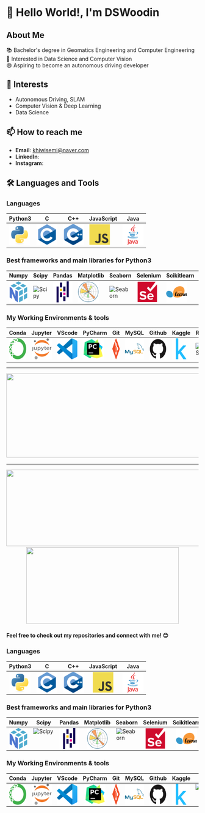 # 👋 Hello World!, I'm DSWoodin

## About Me
📚 Bachelor's degree in Geomatics Engineering and Computer Engineering   
🌟 Interested in Data Science and Computer Vision   
😄 Aspiring to become an autonomous driving developer

## 🌟 Interests
- Autonomous Driving, SLAM
- Computer Vision & Deep Learning
- Data Science

## 📫 How to reach me
- **Email**: khiwisemi@naver.com
- **LinkedIn**:
- **Instagram**:

## 🛠️ Languages and Tools 

### Languages

| Python3 | C | C++ | JavaScript | Java |
|----------|----------|----------|-----|-----|
|  <img src="https://github.com/devicons/devicon/blob/master/icons/python/python-original.svg" title="Python"  alt="Python" width="55" height="55"/> |  <img src="https://github.com/devicons/devicon/blob/master/icons/c/c-original.svg" title="C"  alt="C" width="55" height="55"/> |  <img src="https://github.com/devicons/devicon/blob/master/icons/cplusplus/cplusplus-original.svg" title="C++" alt="C++" width="55" height="55"/> |  <img src="https://github.com/devicons/devicon/blob/master/icons/javascript/javascript-original.svg" title="Javascript" alt="Javascript" width="55" height="55"/>|  <img src="https://github.com/devicons/devicon/blob/master/icons/java/java-original-wordmark.svg" title="Java" alt="Java" width="55" height="55"/>| 
                                                                                                                                                                                                                                                                           
### Best frameworks and main libraries for Python3

| Numpy | Scipy | Pandas | Matplotlib | Seaborn | Selenium | Scikitlearn | Tensorflow | Pytorch | OpenCV |
|----------|----------|----------|----------|----------|----------|----------|----------|----------|----------|
|<img src="https://github.com/devicons/devicon/blob/master/icons/numpy/numpy-original.svg" title="Numpy"  alt="Numpy" width="55" height="55"/>|<img src="https://avatars.githubusercontent.com/u/288277?s=280&v=4" title="Scipy"  alt="Scipy" width="55" height="55"/>|<img src="https://github.com/devicons/devicon/blob/master/icons/pandas/pandas-original.svg" title="Pandas"  alt="Pandas" width="55" height="55"/>|<img src="https://github.com/devicons/devicon/blob/master/icons/matplotlib/matplotlib-original.svg" title="Matplotlib" alt="Matplotlib" width="55" height="55"/>|<img src="https://avatars.githubusercontent.com/u/22799945?s=280&v=4" title="Seaborn" alt="Seaborn" width="55" height="55"/>|<img src="https://github.com/devicons/devicon/blob/master/icons/selenium/selenium-original.svg" title="Selenium" alt="Selenium" width="55" height="55"/>|<img src="https://github.com/devicons/devicon/blob/master/icons/scikitlearn/scikitlearn-original.svg" title="Scikitlearn" alt="Scikitlearn" width="55" height="55"/>|<img src="https://github.com/devicons/devicon/blob/master/icons/tensorflow/tensorflow-original.svg" title="Tensorflow" alt="Tensorflow" width="55" height="55"/>|<img src="https://github.com/devicons/devicon/blob/master/icons/pytorch/pytorch-original.svg" title="Pytorch"  alt="Pytorch" width="55" height="55"/>|<img src="https://github.com/devicons/devicon/blob/master/icons/opencv/opencv-original.svg" title="OpenCV" alt="OpenCV" width="55" height="55"/>|

### My Working Environments & tools 

| Conda | Jupyter | VScode | PyCharm | Git | MySQL | Github | Kaggle | ROS2 | Arduino | Raspberrypi |
|----------|----------|----------|----------|----------|----------|----------|----------|----------|----------|----------|
|<img src="https://github.com/devicons/devicon/blob/master/icons/anaconda/anaconda-original.svg" title="Anaconda" alt="Conda" width="55" height="55"/>|<img src="https://github.com/devicons/devicon/blob/master/icons/jupyter/jupyter-original-wordmark.svg" title="Jupiter" alt="Jupiter" width="55" height="55"/>|<img src="https://github.com/devicons/devicon/blob/master/icons/vscode/vscode-original.svg" title="VScode" alt="VScode" width="55" height="55"/>|<img src="https://github.com/devicons/devicon/blob/master/icons/pycharm/pycharm-original.svg" title="PyCharm" alt="PyCharm" width="55" height="55"/>|<img src="https://github.com/devicons/devicon/blob/master/icons/git/git-original.svg" title="Git" alt="Git" width="55" height="55"/>|<img src="https://github.com/devicons/devicon/blob/master/icons/mysql/mysql-original-wordmark.svg" title="MySQL" alt="MySQL" width="55" height="55"/>|<img src="https://github.com/devicons/devicon/blob/master/icons/github/github-original.svg" title="Github" alt="Github" width="55" height="55"/>|<img src="https://github.com/devicons/devicon/blob/master/icons/kaggle/kaggle-original.svg" title="Kaggle" alt="Kaggle" width="55" height="55"/>|<img src="https://avatars.githubusercontent.com/u/3979232?s=200&v=4" title="ROS2" alt="ROS2" width="55" height="55"/>|<img src="https://github.com/devicons/devicon/blob/master/icons/arduino/arduino-original.svg" title="Arduino" alt="Arduino" width="55" height="55"/>|<img src="https://github.com/devicons/devicon/blob/master/icons/raspberrypi/raspberrypi-original.svg" title="Raspberrypi" alt="Raspberrypi" width="55" height="55"/>|

---
 
<p align="center">
  <img width="800" height="220" src="https://streak-stats.demolab.com?user=DSWoodin&theme=highcontrast&hide_border=true&border_radius=5&card_width=800">
</p>

---

<p align="center">
  <img width="600" height="200" src="https://github-readme-stats.vercel.app/api?username=DSWoodin&show_icons=true&theme=vision-friendly-dark">
  <img width="400" height="200" src="https://github-readme-stats.vercel.app/api/top-langs/?username=DSWoodin&size_weight=0.0005&count_weight=0.3&layout=compact&theme=vision-friendly-dark">
</p>

#### Feel free to check out my repositories and connect with me! 😊


### Languages

| Python3 | C | C++ | JavaScript | Java |
|----------|----------|----------|-----|-----|
| <img src="https://github.com/devicons/devicon/blob/master/icons/python/python-original.svg" title="Python" alt="Python" width="55" height="55" style="display: block; margin: auto;"/> | <img src="https://github.com/devicons/devicon/blob/master/icons/c/c-original.svg" title="C" alt="C" width="55" height="55" style="display: block; margin: auto;"/> | <img src="https://github.com/devicons/devicon/blob/master/icons/cplusplus/cplusplus-original.svg" title="C++" alt="C++" width="55" height="55" style="display: block; margin: auto;"/> | <img src="https://github.com/devicons/devicon/blob/master/icons/javascript/javascript-original.svg" title="Javascript" alt="Javascript" width="55" height="55" style="display: block; margin: auto;"/> | <img src="https://github.com/devicons/devicon/blob/master/icons/java/java-original-wordmark.svg" title="Java" alt="Java" width="55" height="55" style="display: block; margin: auto;"/> |

### Best frameworks and main libraries for Python3

| Numpy | Scipy | Pandas | Matplotlib | Seaborn | Selenium | Scikitlearn | Tensorflow | Pytorch | OpenCV |
|----------|----------|----------|----------|----------|----------|----------|----------|----------|----------|
| <img src="https://github.com/devicons/devicon/blob/master/icons/numpy/numpy-original.svg" title="Numpy" alt="Numpy" width="55" height="55" style="display: block; margin: auto;"/> | <img src="https://avatars.githubusercontent.com/u/288277?s=280&v=4" title="Scipy" alt="Scipy" width="55" height="55" style="display: block; margin: auto;"/> | <img src="https://github.com/devicons/devicon/blob/master/icons/pandas/pandas-original.svg" title="Pandas" alt="Pandas" width="55" height="55" style="display: block; margin: auto;"/> | <img src="https://github.com/devicons/devicon/blob/master/icons/matplotlib/matplotlib-original.svg" title="Matplotlib" alt="Matplotlib" width="55" height="55" style="display: block; margin: auto;"/> | <img src="https://avatars.githubusercontent.com/u/22799945?s=280&v=4" title="Seaborn" alt="Seaborn" width="55" height="55" style="display: block; margin: auto;"/> | <img src="https://github.com/devicons/devicon/blob/master/icons/selenium/selenium-original.svg" title="Selenium" alt="Selenium" width="55" height="55" style="display: block; margin: auto;"/> | <img src="https://github.com/devicons/devicon/blob/master/icons/scikitlearn/scikitlearn-original.svg" title="Scikitlearn" alt="Scikitlearn" width="55" height="55" style="display: block; margin: auto;"/> | <img src="https://github.com/devicons/devicon/blob/master/icons/tensorflow/tensorflow-original.svg" title="Tensorflow" alt="Tensorflow" width="55" height="55" style="display: block; margin: auto;"/> | <img src="https://github.com/devicons/devicon/blob/master/icons/pytorch/pytorch-original.svg" title="Pytorch" alt="Pytorch" width="55" height="55" style="display: block; margin: auto;"/> | <img src="https://github.com/devicons/devicon/blob/master/icons/opencv/opencv-original.svg" title="OpenCV" alt="OpenCV" width="55" height="55" style="display: block; margin: auto;"/> |

### My Working Environments & tools 

| Conda | Jupyter | VScode | PyCharm | Git | MySQL | Github | Kaggle | ROS2 | Arduino | Raspberrypi |
|----------|----------|----------|----------|----------|----------|----------|----------|----------|----------|----------|
| <img src="https://github.com/devicons/devicon/blob/master/icons/anaconda/anaconda-original.svg" title="Anaconda" alt="Conda" width="55" height="55" style="display: block; margin: auto;"/> | <img src="https://github.com/devicons/devicon/blob/master/icons/jupyter/jupyter-original-wordmark.svg" title="Jupyter" alt="Jupyter" width="55" height="55" style="display: block; margin: auto;"/> | <img src="https://github.com/devicons/devicon/blob/master/icons/vscode/vscode-original.svg" title="VScode" alt="VScode" width="55" height="55" style="display: block; margin: auto;"/> | <img src="https://github.com/devicons/devicon/blob/master/icons/pycharm/pycharm-original.svg" title="PyCharm" alt="PyCharm" width="55" height="55" style="display: block; margin: auto;"/> | <img src="https://github.com/devicons/devicon/blob/master/icons/git/git-original.svg" title="Git" alt="Git" width="55" height="55" style="display: block; margin: auto;"/> | <img src="https://github.com/devicons/devicon/blob/master/icons/mysql/mysql-original-wordmark.svg" title="MySQL" alt="MySQL" width="55" height="55" style="display: block; margin: auto;"/> | <img src="https://github.com/devicons/devicon/blob/master/icons/github/github-original.svg" title="Github" alt="Github" width="55" height="55" style="display: block; margin: auto;"/> | <img src="https://github.com/devicons/devicon/blob/master/icons/kaggle/kaggle-original.svg" title="Kaggle" alt="Kaggle" width="55" height="55" style="display: block; margin: auto;"/> | <img src="https://avatars.githubusercontent.com/u/3979232?s=200&v=4" title="ROS2" alt="ROS2" width="55" height="55" style="display: block; margin: auto;"/> | <img src="https://github.com/devicons/devicon/blob/master/icons/arduino/arduino-original.svg" title="Arduino" alt="Arduino" width="55" height="55" style="display: block; margin: auto;"/> | <img src="https://github.com/devicons/devicon/blob/master/icons/raspberrypi/raspberrypi-original.svg" title="Raspberrypi" alt="Raspberrypi" width="55" height="55" style="display: block; margin: auto;"/> |

